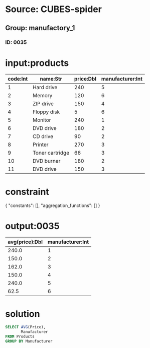 # Source: CUBES-spider
## Group: manufactory_1
### ID: 0035

# input:products

| code:Int | name:Str | price:Dbl | manufacturer:Int |
|---|---|---|---|
| 1 | Hard drive | 240 | 5 |
| 2 | Memory | 120 | 6 |
| 3 | ZIP drive | 150 | 4 |
| 4 | Floppy disk | 5 | 6 |
| 5 | Monitor | 240 | 1 |
| 6 | DVD drive | 180 | 2 |
| 7 | CD drive | 90 | 2 |
| 8 | Printer | 270 | 3 |
| 9 | Toner cartridge | 66 | 3 |
| 10 | DVD burner | 180 | 2 |
| 11 | DVD drive | 150 | 3 |

# constraint

{
  "constants": [],
  "aggregation_functions": []
}

# output:0035

| avg(price):Dbl | manufacturer:Int |
|---|---|
| 240.0 | 1 |
| 150.0 | 2 |
| 162.0 | 3 |
| 150.0 | 4 |
| 240.0 | 5 |
| 62.5 | 6 |

# solution

```sql
SELECT AVG(Price),
       Manufacturer
FROM Products
GROUP BY Manufacturer
```
